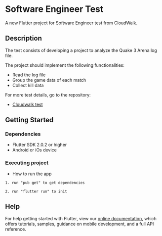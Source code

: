 # Software Engineer Test

A new Flutter project for Software Engineer test from CloudWalk.

## Description

The test consists of developing a project to analyze the Quake 3 Arena log file.

The project should implement the following functionalities:

- Read the log file
- Group the game data of each match
- Collect kill data


For more test details, go to the repository:

- [Cloudwalk test](https://gist.github.com/704a555a0fe475ae0284ad9088e203f1.git)

## Getting Started

### Dependencies

* Flutter SDK 2.0.2 or higher
* Android or iOs device

### Executing project

* How to run the app
```
1. run "pub get" to get dependencies

2. run "flutter run" to init
```

## Help

For help getting started with Flutter, view our
[online documentation](https://flutter.dev/docs), which offers tutorials,
samples, guidance on mobile development, and a full API reference.
